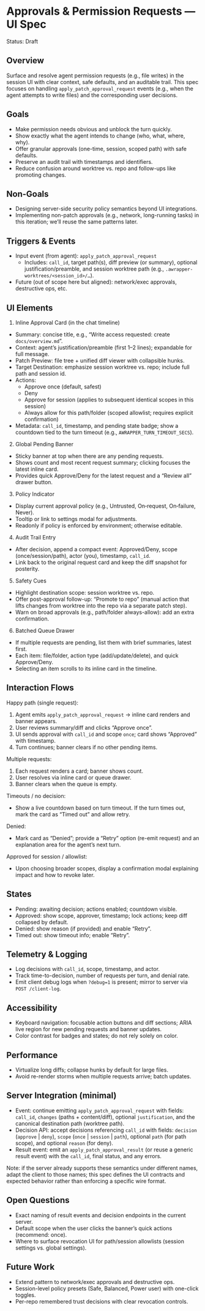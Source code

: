 # Approvals & Permission Requests — UI Spec

Status: Draft

## Overview

Surface and resolve agent permission requests (e.g., file writes) in the session UI with clear context, safe defaults, and an auditable trail. This spec focuses on handling `apply_patch_approval_request` events (e.g., when the agent attempts to write files) and the corresponding user decisions.

## Goals

- Make permission needs obvious and unblock the turn quickly.
- Show exactly what the agent intends to change (who, what, where, why).
- Offer granular approvals (one-time, session, scoped path) with safe defaults.
- Preserve an audit trail with timestamps and identifiers.
- Reduce confusion around worktree vs. repo and follow-ups like promoting changes.

## Non-Goals

- Designing server-side security policy semantics beyond UI integrations.
- Implementing non-patch approvals (e.g., network, long-running tasks) in this iteration; we’ll reuse the same patterns later.

## Triggers & Events

- Input event (from agent): `apply_patch_approval_request`
  - Includes: `call_id`, target path(s), diff preview (or summary), optional justification/preamble, and session worktree path (e.g., `.awrapper-worktrees/<session_id>/…`).
- Future (out of scope here but aligned): network/exec approvals, destructive ops, etc.

## UI Elements

1) Inline Approval Card (in the chat timeline)

- Summary: concise title, e.g., “Write access requested: create `docs/overview.md`”.
- Context: agent’s justification/preamble (first 1–2 lines); expandable for full message.
- Patch Preview: file tree + unified diff viewer with collapsible hunks.
- Target Destination: emphasize session worktree vs. repo; include full path and session id.
- Actions:
  - Approve once (default, safest)
  - Deny
  - Approve for session (applies to subsequent identical scopes in this session)
  - Always allow for this path/folder (scoped allowlist; requires explicit confirmation)
- Metadata: `call_id`, timestamp, and pending state badge; show a countdown tied to the turn timeout (e.g., `AWRAPPER_TURN_TIMEOUT_SECS`).

2) Global Pending Banner

- Sticky banner at top when there are any pending requests.
- Shows count and most recent request summary; clicking focuses the latest inline card.
- Provides quick Approve/Deny for the latest request and a “Review all” drawer button.

3) Policy Indicator

- Display current approval policy (e.g., Untrusted, On‑request, On‑failure, Never).
- Tooltip or link to settings modal for adjustments.
- Readonly if policy is enforced by environment; otherwise editable.

4) Audit Trail Entry

- After decision, append a compact event: Approved/Deny, scope (once/session/path), actor (you), timestamp, `call_id`.
- Link back to the original request card and keep the diff snapshot for posterity.

5) Safety Cues

- Highlight destination scope: session worktree vs. repo.
- Offer post-approval follow-up: “Promote to repo” (manual action that lifts changes from worktree into the repo via a separate patch step).
- Warn on broad approvals (e.g., path/folder always-allow): add an extra confirmation.

6) Batched Queue Drawer

- If multiple requests are pending, list them with brief summaries, latest first.
- Each item: file/folder, action type (add/update/delete), and quick Approve/Deny.
- Selecting an item scrolls to its inline card in the timeline.

## Interaction Flows

Happy path (single request):
1. Agent emits `apply_patch_approval_request` → inline card renders and banner appears.
2. User reviews summary/diff and clicks “Approve once”.
3. UI sends approval with `call_id` and scope `once`; card shows “Approved” with timestamp.
4. Turn continues; banner clears if no other pending items.

Multiple requests:
1. Each request renders a card; banner shows count.
2. User resolves via inline card or queue drawer.
3. Banner clears when the queue is empty.

Timeouts / no decision:
- Show a live countdown based on turn timeout. If the turn times out, mark the card as “Timed out” and allow retry.

Denied:
- Mark card as “Denied”; provide a “Retry” option (re-emit request) and an explanation area for the agent’s next turn.

Approved for session / allowlist:
- Upon choosing broader scopes, display a confirmation modal explaining impact and how to revoke later.

## States

- Pending: awaiting decision; actions enabled; countdown visible.
- Approved: show scope, approver, timestamp; lock actions; keep diff collapsed by default.
- Denied: show reason (if provided) and enable “Retry”.
- Timed out: show timeout info; enable “Retry”.

## Telemetry & Logging

- Log decisions with `call_id`, scope, timestamp, and actor.
- Track time-to-decision, number of requests per turn, and denial rate.
- Emit client debug logs when `?debug=1` is present; mirror to server via `POST /client-log`.

## Accessibility

- Keyboard navigation: focusable action buttons and diff sections; ARIA live region for new pending requests and banner updates.
- Color contrast for badges and states; do not rely solely on color.

## Performance

- Virtualize long diffs; collapse hunks by default for large files.
- Avoid re-render storms when multiple requests arrive; batch updates.

## Server Integration (minimal)

- Event: continue emitting `apply_patch_approval_request` with fields: `call_id`, `changes` (paths + content/diff), optional `justification`, and the canonical destination path (worktree path).
- Decision API: accept decisions referencing `call_id` with fields: `decision` (`approve` | `deny`), `scope` (`once` | `session` | `path`), optional `path` (for path scope), and optional `reason` (for deny).
- Result event: emit an `apply_patch_approval_result` (or reuse a generic result event) with the `call_id`, final status, and any errors.

Note: if the server already supports these semantics under different names, adapt the client to those names; this spec defines the UI contracts and expected behavior rather than enforcing a specific wire format.

## Open Questions

- Exact naming of result events and decision endpoints in the current server.
- Default scope when the user clicks the banner’s quick actions (recommend: once).
- Where to surface revocation UI for path/session allowlists (session settings vs. global settings).

## Future Work

- Extend pattern to network/exec approvals and destructive ops.
- Session-level policy presets (Safe, Balanced, Power user) with one-click toggles.
- Per-repo remembered trust decisions with clear revocation controls.

